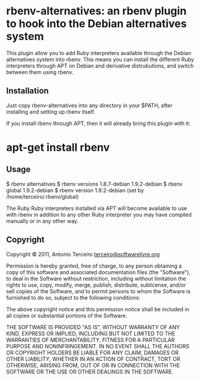 # rbenv-alternatives: an rbenv plugin to hook into the Debian alternatives system

This plugin allow you to add Ruby interpreters available through the Debian
alternatives system into rbenv. This means you can install the different Ruby
interpreters through APT on Debian and derivative distrubutions, and switch
between them using rbenv.

## Installation

Just copy rbenv-alternatives into any directory in your $PATH, after installing
and setting up rbenv itself.

If you install rbenv through APT, then it will already bring this plugin with
it:

  # apt-get install rbenv

## Usage

  $ rbenv alternatives
  $ rbenv versions
    1.8.7-debian
    1.9.2-debian
  $ rbenv global 1.9.2-debian
  $ rbenv version
  1.9.2-debian (set by /home/terceiro/.rbenv/global)

The Ruby Ruby interpreters installed via APT will become available to use with
rbenv in addition to any other Ruby interpreter you may have compiled manually
or in any other way.

## Copyright

Copyright © 2011, Antonio Terceiro <terceiro@softwarelivre.org>

Permission is hereby granted, free of charge, to any person obtaining a copy of
this software and associated documentation files (the "Software"), to deal in
the Software without restriction, including without limitation the rights to
use, copy, modify, merge, publish, distribute, sublicense, and/or sell copies
of the Software, and to permit persons to whom the Software is furnished to do
so, subject to the following conditions:

The above copyright notice and this permission notice shall be included in all
copies or substantial portions of the Software.

THE SOFTWARE IS PROVIDED "AS IS", WITHOUT WARRANTY OF ANY KIND, EXPRESS OR
IMPLIED, INCLUDING BUT NOT LIMITED TO THE WARRANTIES OF MERCHANTABILITY,
FITNESS FOR A PARTICULAR PURPOSE AND NONINFRINGEMENT. IN NO EVENT SHALL THE
AUTHORS OR COPYRIGHT HOLDERS BE LIABLE FOR ANY CLAIM, DAMAGES OR OTHER
LIABILITY, WHETHER IN AN ACTION OF CONTRACT, TORT OR OTHERWISE, ARISING FROM,
OUT OF OR IN CONNECTION WITH THE SOFTWARE OR THE USE OR OTHER DEALINGS IN THE
SOFTWARE.
